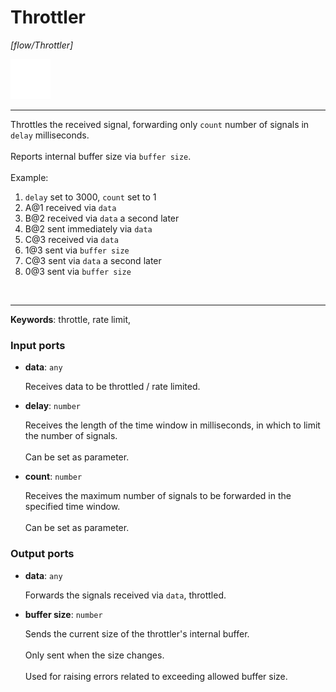 # Throttler

_[flow/Throttler]_

![icon](</assets/icons/5e431e82-f53c-441f-8721-f5b6e0257a4d.png>)

---

Throttles the received signal, forwarding only `count` number of signals in `delay` milliseconds.<br>
<br>
Reports internal buffer size via `buffer size`.<br>
<br>
Example:<br>
1. `delay` set to 3000, `count` set to 1 <br>
1. A@1 received via `data`<br>
2. B@2 received via `data` a second later<br>
3. B@2 sent immediately via `data`<br>
4. C@3 received via `data`<br>
5. 1@3 sent via `buffer size`<br>
6. C@3 sent via `data` a second later<br>
6. 0@3 sent via `buffer size`<br>
<br>

---

__Keywords__: throttle, rate limit, 

### Input ports

* __data__: ` any `

    Receives data to be throttled / rate limited.<br>


* __delay__: ` number `

    Receives the length of the time window in milliseconds, in which to limit the number of signals.<br>
    <br>
    Can be set as parameter.<br>


* __count__: ` number `

    Receives the maximum number of signals to be forwarded in the specified time window.<br>
    <br>
    Can be set as parameter.<br>

### Output ports

* __data__: ` any `

    Forwards the signals received via `data`, throttled.<br>


* __buffer size__: ` number `

    Sends the current size of the throttler's internal buffer.<br>
    <br>
    Only sent when the size changes.<br>
    <br>
    Used for raising errors related to exceeding allowed buffer size.<br>

